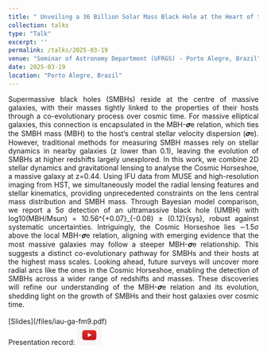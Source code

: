 ```yaml
---
title: " Unveiling a 36 Billion Solar Mass Black Hole at the Heart of the Cosmic Horseshoe Gravitational Lens"
collection: talks
type: "Talk"
excerpt: ''
permalink: /talks/2025-03-19
venue: "Seminar of Astronomy Department (UFRGS) - Porto Alegre, Brazil"
date: 2025-03-19
location: "Porto Alegre, Brazil"
---
```

<div style="text-align: justify">
Supermassive black holes (SMBHs) reside at the centre of massive galaxies, with their masses tightly linked to the properties of their hosts through a co-evolutionary process over cosmic time. For massive elliptical galaxies, this connection is encapsulated in the MBH-𝝈e relation, which ties the SMBH mass (MBH​) to the host’s central stellar velocity dispersion (𝝈e​). However, traditional methods for measuring SMBH masses rely on stellar dynamics in nearby galaxies (z lower than 0.1), leaving the evolution of SMBHs at higher redshifts largely unexplored. In this work, we combine 2D stellar dynamics and gravitational lensing to analyse the Cosmic Horseshoe, a massive galaxy at z=0.44. Using IFU data from MUSE and high-resolution imaging from HST, we simultaneously model the radial lensing features and stellar kinematics, providing unprecedented constraints on the lens central mass distribution and SMBH mass. Through Bayesian model comparison, we report a 5σ detection of an ultramassive black hole (UMBH) with log10(MBH/Msun) = 10.56^{+0.07}_{-0.08} ± (0.12){sys}, robust against systematic uncertainties. Intriguingly, the Cosmic Horseshoe lies ∼1.5σ above the local MBH-𝝈e relation, aligning with emerging evidence that the most massive galaxies may follow a steeper MBH-𝝈e relationship. This suggests a distinct co-evolutionary pathway for SMBHs and their hosts at the highest mass scales. Looking ahead, future surveys will uncover more radial arcs like the ones in the Cosmic Horseshoe, enabling the detection of SMBHs across a wider range of redshifts and masses. These discoveries will refine our understanding of the MBH-𝝈e relation and its evolution, shedding light on the growth of SMBHs and their host galaxies over cosmic time.
</div>
<br>
[Slides](/files/iau-ga-fm9.pdf)
<br>
Presentation record: <a href='https://www.youtube.com/live/Jc0orT3y-9w?si=HP18z-M-YyuYfHMJ' target="_blank"><img src="/images/youtube_logo.png" alt="Logo" width="50"></a>
